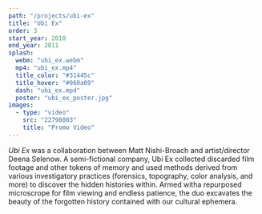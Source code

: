 ```yaml
---
path: "/projects/ubi-ex"
title: "Ubi Ex"
order: 3
start_year: 2010
end_year: 2011
splash: 
  webm: "ubi_ex.webm"
  mp4: "ubi_ex.mp4"
  title_color: "#31445c"
  title_hover: "#060a09"
  dash: "ubi_ex.mpd"
  poster: "ubi_ex_poster.jpg"
images:
  - type: "video"
    src: "22798003"
    title: "Promo Video"
---
```

_Ubi Ex_ was a collaboration between Matt Nishi-Broach and artist/director Deena Selenow.  A semi-fictional company, Ubi Ex collected discarded film footage and other tokens of memory and used methods derived from various investigatory practices (forensics, topography, color analysis, and more) to discover the hidden histories within. Armed witha repurposed microscrope for film viewing and endless patience, the duo excavates the beauty of the forgotten history contained with our cultural ephemera.
